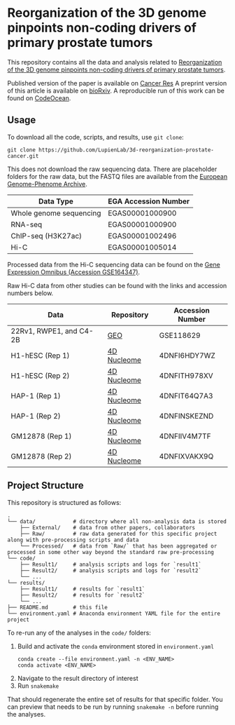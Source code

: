# Reorganization of the 3D genome pinpoints non-coding drivers of primary prostate tumors

This repository contains all the data and analysis related to [Reorganization of the 3D genome pinpoints non-coding drivers of primary prostate tumors](https://cancerres.aacrjournals.org/content/early/2021/10/11/0008-5472.CAN-21-2056).

Published version of the paper is available on [Cancer Res](https://aacrjournals.org/cancerres/article/81/23/5833/674850/Reorganization-of-the-3D-Genome-Pinpoints)
A preprint version of this article is available on [bioRxiv](https://www.biorxiv.org/content/10.1101/2021.01.05.425333v2).
A reproducible run of this work can be found on [CodeOcean](https://codeocean.com/capsule/3837124/tree).

## Usage

To download all the code, scripts, and results, use `git clone`:

```shell
git clone https://github.com/LupienLab/3d-reorganization-prostate-cancer.git
```

This does not download the raw sequencing data.
There are placeholder folders for the raw data, but the FASTQ files are available from the [European Genome-Phenome Archive](https://ega-archive.org/).

| Data Type               | EGA Accession Number |
| ----------------------- | -------------------- |
| Whole genome sequencing | EGAS00001000900      |
| RNA-seq                 | EGAS00001000900      |
| ChIP-seq (H3K27ac)      | EGAS00001002496      |
| Hi-C                    | EGAS00001005014      |

Processed data from the Hi-C sequencing data can be found on the [Gene Expression Omnibus (Accession GSE164347)](https://www.ncbi.nlm.nih.gov/geo/query/acc.cgi?acc=GSE164347).

Raw Hi-C data from other studies can be found with the links and accession numbers below.

| Data                    | Repository                                                               | Accession Number |
| ----------------------- | ------------------------------------------------------------------------ | ---------------- |
| 22Rv1, RWPE1, and C4-2B | [GEO](https://www.ncbi.nlm.nih.gov/geo/query/acc.cgi?acc=GSE118629)      | GSE118629        |
| H1-hESC (Rep 1)         | [4D Nucleome](https://data.4dnucleome.org/files-processed/4DNFI6HDY7WZ/) | 4DNFI6HDY7WZ     |
| H1-hESC (Rep 2)         | [4D Nucleome](https://data.4dnucleome.org/files-processed/4DNFITH978XV/) | 4DNFITH978XV     |
| HAP-1 (Rep 1)           | [4D Nucleome](https://data.4dnucleome.org/files-processed/4DNFIT64Q7A3/) | 4DNFIT64Q7A3     |
| HAP-1 (Rep 2)           | [4D Nucleome](https://data.4dnucleome.org/files-processed/4DNFINSKEZND/) | 4DNFINSKEZND     |
| GM12878 (Rep 1)         | [4D Nucleome](https://data.4dnucleome.org/files-processed/4DNFIIV4M7TF/) | 4DNFIIV4M7TF     |
| GM12878 (Rep 2)         | [4D Nucleome](https://data.4dnucleome.org/files-processed/4DNFIXVAKX9Q/) | 4DNFIXVAKX9Q     |

## Project Structure

This repository is structured as follows:

```shell
.
└── data/            # directory where all non-analysis data is stored
    ├── External/    # data from other papers, collaborators
    ├── Raw/         # raw data generated for this specific project along with pre-processing scripts and data
    └── Processed/   # data from `Raw/` that has been aggregated or processed in some other way beyond the standard raw pre-processing
└── code/
    ├── Result1/     # analysis scripts and logs for `result1`
    ├── Result2/     # analysis scripts and logs for `result2`
    └── ...
└── results/
    ├── Result1/     # results for `result1`
    ├── Result2/     # results for `result2`
    └── ...
├── README.md        # this file
└── environment.yaml # Anaconda environment YAML file for the entire project
```

To re-run any of the analyses in the `code/` folders:

1. Build and activate the `conda` environment stored in `environment.yaml`
    ```shell
    conda create --file environment.yaml -n <ENV_NAME>
    conda activate <ENV_NAME>
    ```
2. Navigate to the result directory of interest
3. Run `snakemake`

That should regenerate the entire set of results for that specific folder.
You can preview that needs to be run by running `snakemake -n` before running the analyses.
